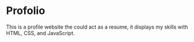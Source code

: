 # Profolio

This is a profile website the could act as a resume, it displays my skills with HTML, CSS, and JavaScript.